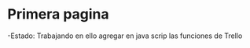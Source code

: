 <h1> Primera pagina </h1>

-Estado: Trabajando en ello
agregar en java scrip las funciones de Trello